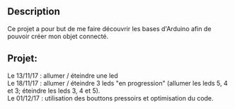 ## Description

Ce projet a pour but de me faire découvrir les bases d'Arduino afin de pouvoir créer mon objet connecté.

## Projet:

Le 13/11/17 : allumer / éteindre une led <br>
Le 18/11/17 : allumer / éteindre 3 leds "en progression" (allumer les leds 5, 4 et 3; éteindre les leds 3, 4 et 5). <br>
Le 01/12/17 : utilisation des bouttons pressoirs et optimisation du code.
